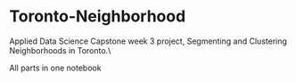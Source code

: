# Toronto-Neighborhood
Applied Data Science Capstone week 3 project, Segmenting and Clustering Neighborhoods in Toronto.\

All parts in one notebook
